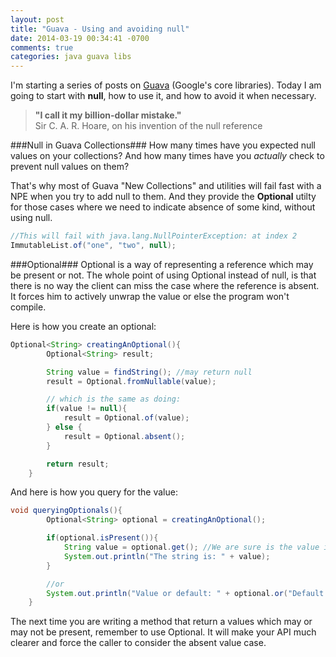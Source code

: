 ```yaml
---
layout: post
title: "Guava - Using and avoiding null"
date: 2014-03-19 00:34:41 -0700
comments: true
categories: java guava libs
---
```

I'm starting a series of posts on [Guava](https://code.google.com/p/guava-libraries/) (Google's core libraries). Today I am going to start with **null**, how to use it, and how to avoid it when necessary. 

<!--more-->

>**"I call it my billion-dollar mistake."**  
Sir C. A. R. Hoare, on his invention of the null reference

###Null in Guava Collections###
How many times have you expected null values on your collections? And how many times have you _actually_ check to prevent null values on them?

That's why most of Guava "New Collections" and utilities will fail fast with a NPE when you try to add null to them. And they provide the **Optional** utilty for those cases where we need to indicate absence of some kind, without using null.

``` java
//This will fail with java.lang.NullPointerException: at index 2
ImmutableList.of("one", "two", null);
```

###Optional###
Optional is a way of representing a reference which may be present or not. The whole point of using Optional instead of null, is that there is no way the client can miss the case where the reference is absent. It forces him to actively unwrap the value or else the program won't compile.

Here is how you create an optional:

``` java
Optional<String> creatingAnOptional(){
        Optional<String> result;

        String value = findString(); //may return null
        result = Optional.fromNullable(value);

        // which is the same as doing:
        if(value != null){
            result = Optional.of(value);
        } else {
            result = Optional.absent();
        }

        return result;
    }
```    

And here is how you query for the value:

``` java
void queryingOptionals(){
        Optional<String> optional = creatingAnOptional();

        if(optional.isPresent()){
            String value = optional.get(); //We are sure is the value is there
            System.out.println("The string is: " + value);
        }

        //or
        System.out.println("Value or default: " + optional.or("Default value"));
    }
```

The next time you are writing a method that return a values which may or may not be present, remember to use Optional. It will make your API much clearer and force the caller to consider the absent value case.
